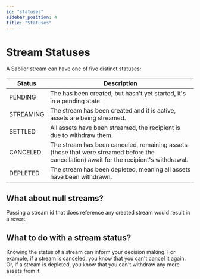 ```yaml
---
id: "statuses"
sidebar_position: 4
title: "Statuses"
---
```


# Stream Statuses

A Sablier stream can have one of five distinct statuses:

| Status    | Description                                                                                                                             |
| --------- | --------------------------------------------------------------------------------------------------------------------------------------- |
| PENDING   | The has been created, but hasn't yet started, it's in a pending state.                                                                  |
| STREAMING | The stream has been created and it is active, assets are being streamed.                                                                |
| SETTLED   | All assets have been streamed, the recipient is due to withdraw them.                                                                   |
| CANCELED  | The stream has been canceled, remaining assets (those that were streamed before the cancellation) await for the recipient's withdrawal. |
| DEPLETED  | The stream has been depleted, meaning all assets have been withdrawn.                                                                   |

## What about null streams?

Passing a stream id that does reference any created stream would result in a revert.

## What to do with a stream status?

Knowing the status of a stream can inform your decision making. For example, if a stream is canceled, you know that you
can't cancel it again. Or, if a stream is depleted, you know that you can't withdraw any more assets from it.
